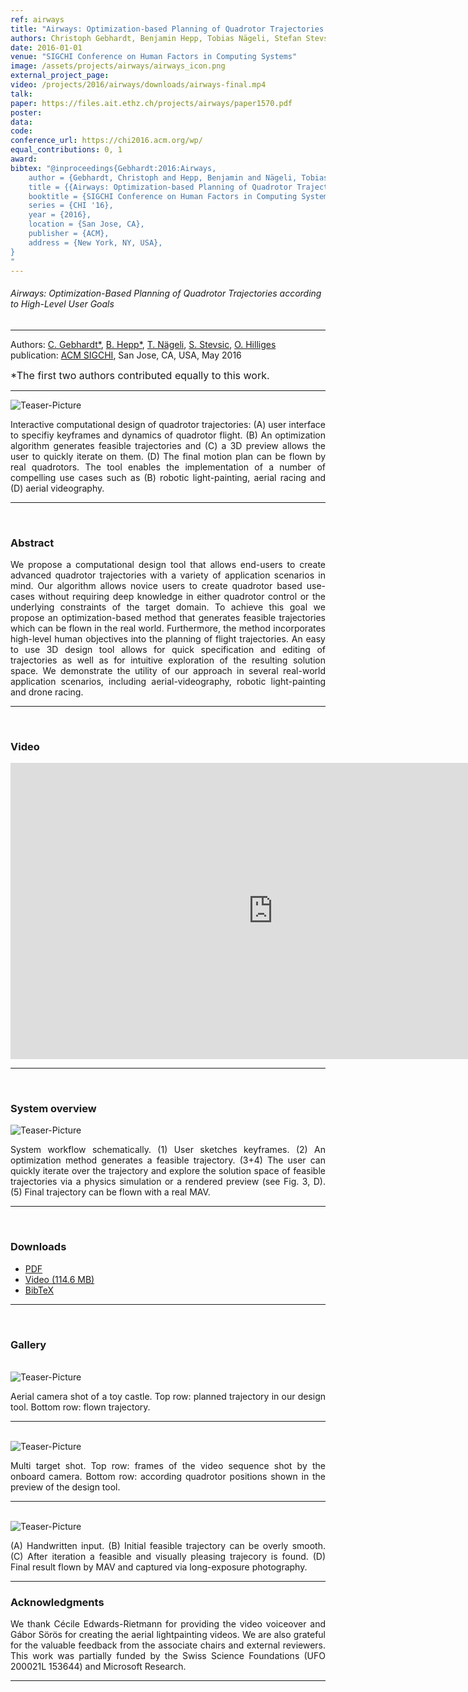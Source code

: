 ```yaml
---
ref: airways
title: "Airways: Optimization-based Planning of Quadrotor Trajectories according to High-Level User Goals"
authors: Christoph Gebhardt, Benjamin Hepp, Tobias Nägeli, Stefan Stevsic, Otmar Hilliges
date: 2016-01-01
venue: "SIGCHI Conference on Human Factors in Computing Systems"
image: /assets/projects/airways/airways_icon.png
external_project_page: 
video: /projects/2016/airways/downloads/airways-final.mp4
talk: 
paper: https://files.ait.ethz.ch/projects/airways/paper1570.pdf
poster: 
data: 
code: 
conference_url: https://chi2016.acm.org/wp/
equal_contributions: 0, 1
award: 
bibtex: "@inproceedings{Gebhardt:2016:Airways,
	author = {Gebhardt, Christoph and Hepp, Benjamin and Nägeli, Tobias and Stevsic, Stefan and Hilliges, Otmar},
	title = {{Airways: Optimization-based Planning of Quadrotor Trajectories according to High-Level User Goals}},
	booktitle = {SIGCHI Conference on Human Factors in Computing Systems},
	series = {CHI '16},
	year = {2016},
	location = {San Jose, CA},
	publisher = {ACM},
	address = {New York, NY, USA},
}
"
---
```


<h6> Airways: Optimization-Based Planning of Quadrotor Trajectories according to High-Level User Goals </h6>
<hr />
        
<div class="fullcol">
    <div class="teaser-info-projectpage">
            <span class="normalcap">Authors:</span>
            <span class="authorcap">
                <nobr><a href="/people/gebhardt/" title="C. Gebhardt">C. Gebhardt*</a>, </nobr>
                <nobr><a href="/people/hepp/" title="Benjamin Hepp">B. Hepp*</a>, </nobr>
                <nobr><a href="/people/naegelit/" title="Tobias Naegeli">T. N&auml;geli</a>, </nobr>
                <nobr><a href="/people/stevsics/" title="Stefan Stevsic">S. Stevsic</a>, </nobr>
                <nobr><a href="/people/hilliges/" title="Otmar Hilliges">O. Hilliges</a> </nobr>
            </span>
            <br/>
            <span class="normalcap"><nobr>publication: </nobr></span>
            <span class="authorcap">    
                <a class="a-text-ext" href="http://chi2016.acm.org/" title="ACM SIGCHI">ACM SIGCHI</a>, San Jose, CA, USA, May 2016
            </span>
        <br/>
        <p><font size="3">*The first two authors contributed equally to this work.</font></p>
        <hr />   
    </div>
</div> 

<div class="fullcol">
    <img class="fullcol" src="<?php ait_root_dir();?>projects/2016/airways/teaser_V4.png" alt="Teaser-Picture" />
    <div class="fullcol">
        <p align="justify">
            <span class="figurecap"> 
                Interactive computational design of quadrotor trajectories: (A) user interface to specifiy keyframes and dynamics of
                quadrotor flight. (B) An optimization algorithm generates feasible trajectories and (C) a 3D preview allows the user to quickly
                iterate on them. (D) The final motion plan can be flown by real quadrotors. The tool enables the implementation of a number of
                compelling use cases such as (B) robotic light-painting, aerial racing and (D) aerial videography.
            </span>
        </p>
        <hr />
        <br/> 
    </div>
</div> 

<div class="fullcol">
    <h3>Abstract</h3>
    <p align="justify">
        We propose a computational design tool that allows end-users to create advanced quadrotor trajectories with
        a variety of application scenarios in mind. Our algorithm allows novice users to create quadrotor based use-cases without
        requiring deep knowledge in either quadrotor control or the
        underlying constraints of the target domain. To achieve this
        goal we propose an optimization-based method that generates
        feasible trajectories which can be flown in the real world.
        Furthermore, the method incorporates high-level human objectives
        into the planning of flight trajectories. An easy to
        use 3D design tool allows for quick specification and editing
        of trajectories as well as for intuitive exploration of the
        resulting solution space. We demonstrate the utility of our approach
        in several real-world application scenarios, including
        aerial-videography, robotic light-painting and drone racing.
    </p>
    <hr />
    <br/> 
</div>    

<div class="fullcol">
<h3>Video</h3>
    <div class="video">
       <iframe width="840" height="474" src="https://www.youtube.com/embed/CHjtTAvnmno" frameborder="0" allowfullscreen></iframe>
    </div>
    <hr />
    <br/> 
</div>

<div class="fullcol">
    <h3>System overview</h3>
    <img class="fullcol" src="<?php ait_root_dir();?>projects/2016/airways/sys_overview_new.png" alt="Teaser-Picture" />
    <div class="fullcol">
        <p align="justify">
            <span class="figurecap"> 
                System workflow schematically. (1) User sketches keyframes. (2) An optimization method generates a feasible trajectory.
                (3+4) The user can quickly iterate over the trajectory and explore the solution space of feasible trajectories via a physics simulation
                or a rendered preview (see Fig. 3, D). (5) Final trajectory can be flown with a real MAV.
            </span>
        </p>
        <hr />
        <br/> 
    </div>
</div> 



<div class="fullcol">
 <h3>Downloads</h3>
    <ul class="linklist">
        <li class="a-pdf"><a target="_blank" title="PDF" href="<?php ait_root_dir();?>projects/2016/airways/downloads/paper1570.pdf">PDF</a></li>
        <li class="a-vid"><a target="_blank" href="<?php ait_root_dir();?>projects/2016/airways/downloads/airways-final.mp4" title="Download Video">Video (114.6 MB)</a></li>
        <li class="a-bib"><a target="_blank" title="BibTex" href="<?php ait_root_dir();?>projects/2016/airways/downloads/airways.bib">BibTeX</a></li>  
    </ul>
    <hr />
    <br/> 
</div>

<div class="fullcol">
    <h3>Gallery</h3>
    <br/>
    <img class="fullcol" src="<?php ait_root_dir();?>projects/2016/airways/castle_shot.png" alt="Teaser-Picture" />
    <p align="justify">
        <span class="figurecap"> 
            Aerial camera shot of a toy castle. Top row: planned trajectory in our design tool. Bottom row: flown trajectory.
        </span>
    </p>
    <hr />
</div>  

<div class="fullcol">
    <br/>
    <img class="fullcol" src="<?php ait_root_dir();?>projects/2016/airways/couch_shot.png" alt="Teaser-Picture" />
    <p align="justify">
        <span class="figurecap"> 
            Multi target shot. Top row: frames of the video sequence shot by the onboard camera. Bottom row: according quadrotor
            positions shown in the preview of the design tool.
        </span>
    </p>
    <hr />
</div> 

<div class="fullcol">
    <br/>
    <img class="fullcol" src="<?php ait_root_dir();?>projects/2016/airways/air_writing.png" alt="Teaser-Picture" />
    <p align="justify">
        <span class="figurecap"> 
                (A) Handwritten input. (B) Initial feasible trajectory
                can be overly smooth. (C) After iteration a feasible and
                visually pleasing trajecory is found. (D) Final result flown by
                MAV and captured via long-exposure photography.
        </span>
    </p>
    <hr />
</div> 

<div class="fullcol">
    <h3>Acknowledgments</h3>
    <p align="justify">
We thank C&eacute;cile Edwards-Rietmann for providing the video
voiceover and G&aacute;bor S&ouml;r&ouml;s for creating the aerial lightpainting
videos. We are also grateful for the valuable feedback
from the associate chairs and external reviewers. This work
was partially funded by the Swiss Science Foundations (UFO
200021L 153644) and Microsoft Research.
    </p>
    <hr />
    <br/> 
    <br/>
</div>

